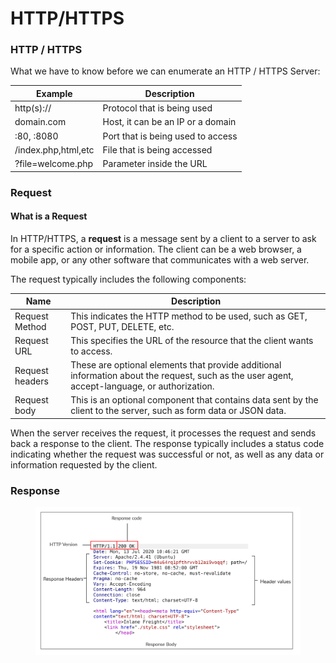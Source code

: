 # HTTP/HTTPS

### HTTP / HTTPS

What we have to know before we can enumerate an HTTP / HTTPS Server:

| Example             | Description                       |
| ------------------- | --------------------------------- |
| http(s)://          | Protocol that is being used       |
| domain.com          | Host, it can be an IP or a domain |
| :80, :8080          | Port that is being used to access |
| /index.php,html,etc | File that is being accessed       |
| ?file=welcome.php   | Parameter inside the URL          |

### Request

#### What is a Request

In HTTP/HTTPS, a **request** is a message sent by a client to a server to ask for a specific action or information. The client can be a web browser, a mobile app, or any other software that communicates with a web server.

The request typically includes the following components:

| Name            | Description                                                                                                                                   |
| --------------- | --------------------------------------------------------------------------------------------------------------------------------------------- |
| Request Method  | This indicates the HTTP method to be used, such as GET, POST, PUT, DELETE, etc.                                                               |
| Request URL     | This specifies the URL of the resource that the client wants to access.                                                                       |
| Request headers | These are optional elements that provide additional information about the request, such as the user agent, accept-language, or authorization. |
| Request body    | This is an optional component that contains data sent by the client to the server, such as form data or JSON data.                            |

When the server receives the request, it processes the request and sends back a response to the client. The response typically includes a status code indicating whether the request was successful or not, as well as any data or information requested by the client.

### Response

<figure><img src="../.gitbook/assets/raw_response.png" alt=""><figcaption></figcaption></figure>
